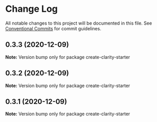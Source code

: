 # Change Log

All notable changes to this project will be documented in this file.
See [Conventional Commits](https://conventionalcommits.org) for commit guidelines.

## 0.3.3 (2020-12-09)

**Note:** Version bump only for package create-clarity-starter





## 0.3.2 (2020-12-09)

**Note:** Version bump only for package create-clarity-starter





## 0.3.1 (2020-12-09)

**Note:** Version bump only for package create-clarity-starter
